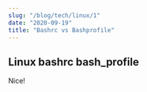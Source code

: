 ```yaml
---
slug: "/blog/tech/linux/1"
date: "2020-09-19"
title: "Bashrc vs Bashprofile"
---
```


## Linux bashrc bash_profile
Nice!